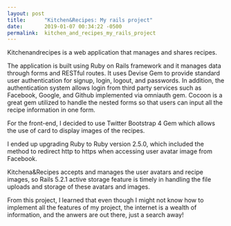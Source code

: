 ```yaml
---
layout: post
title:      "Kitchen&Recipes: My rails project"
date:       2019-01-07 00:34:22 -0500
permalink:  kitchen_and_recipes_my_rails_project
---
```


Kitchenandrecipes is a web application that manages and shares recipes.

The application is built using Ruby on Rails framework and it manages data through forms and RESTful routes. It uses Devise Gem to provide standard user authentication for signup, login, logout, and passwords. In addition, the authentication system allows login from third party services such as Facebook, Google, and Github implemented via omniauth gem. Cocoon is a great gem utilized to handle the nested forms so that users can input all the recipe information in one form.

For the front-end, I decided to use Twitter Bootstrap 4 Gem which allows the use of card to display images of the recipes.

I ended up upgrading Ruby to Ruby version 2.5.0, which included the method to redirect http to https when accessing user avatar image from Facebook.

Kitchena&Recipes accepts and manages the user avatars and recipe images, so Rails 5.2.1 active storage feature is timely in handling the file uploads and storage of these avatars and images.

From this project, I learned that even though I might not know how to implement all the features of my project, the internet is a wealth of information, and the anwers are out there, just a search away!





